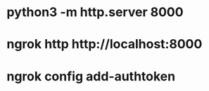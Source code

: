 # python3 -m http.server 8000
# ngrok http http://localhost:8000
# ngrok config add-authtoken <TOKEN>
